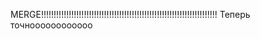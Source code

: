 MERGE!!!!!!!!!!!!!!!!!!!!!!!!!!!!!!!!!!!!!!!!!!!!!!!!!!!!!!!!!!!!!!!!!!!!!!
Теперь точноооооооооооо
